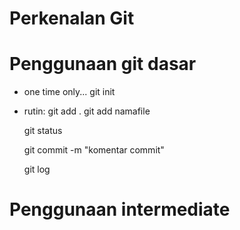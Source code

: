 # Perkenalan Git

# Penggunaan git dasar

- one time only...
   git init

- rutin:
  git add .
  git add namafile

  git status

  git commit -m "komentar commit"

  git log

# Penggunaan intermediate


